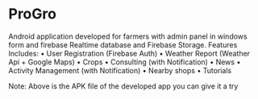 # ProGro
Android application developed for farmers with admin panel in windows form and firebase Realtime database and Firebase Storage.
Features Includes:
• User Registration (Firebase Auth)
• Weather Report (Weather Api + Google Maps)
• Crops
• Consulting (with Notification)
• News
• Activity Management (with Notification)
• Nearby shops
• Tutorials

Note:
Above is the APK file of the developed app you can give it a try
